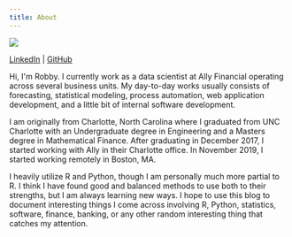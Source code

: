 ```yaml
---
title: About
---
```


![](/img/headshot.JPG)

[LinkedIn](https://www.linkedin.com/in/robertjlankford/) | [GitHub](https://github.com/RobbyLankford)

Hi, I'm Robby. I currently work as a data scientist at Ally Financial operating across several business units. My day-to-day works usually consists of forecasting, statistical modeling, process automation, web application development, and a little bit of internal software development.

I am originally from Charlotte, North Carolina where I graduated from UNC Charlotte with an Undergraduate degree in Engineering and a Masters degree in Mathematical Finance. After graduating in December 2017, I started working with Ally in their Charlotte office. In November 2019, I started working remotely in Boston, MA.

I heavily utilize R and Python, though I am personally much more partial to R. I think I have found good and balanced methods to use both to their strengths, but I am always learning new ways. I hope to use this blog to document interesting things I come across involving R, Python, statistics, software, finance, banking, or any other random interesting thing that catches my attention.
